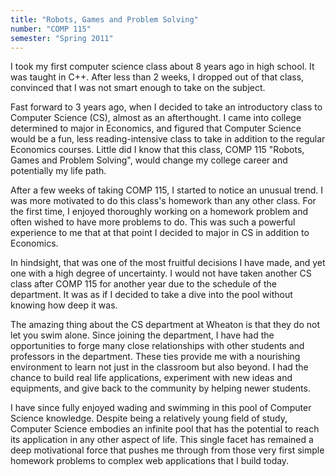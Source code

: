 ```yaml
---
title: "Robots, Games and Problem Solving"
number: "COMP 115"
semester: "Spring 2011"
---
```

I took my first computer science class about 8 years ago in high school. It was taught in C++. After less than 2 weeks, I dropped out of that class, convinced that I was not smart enough to take on the subject.

Fast forward to 3 years ago, when I decided to take an introductory class to Computer Science (CS), almost as an afterthought. I came into college determined to major in Economics, and figured that Computer Science would be a fun, less reading-intensive class to take in addition to the regular Economics courses. Little did I know that this class, COMP 115 "Robots, Games and Problem Solving", would change my college career and potentially my life path.

After a few weeks of taking COMP 115, I started to notice an unusual trend. I was more motivated to do this class's homework than any other class. For the first time, I enjoyed thoroughly working on a homework problem and often wished to have more problems to do. This was such a powerful experience to me that at that point I decided to major in CS in addition to Economics.

In hindsight, that was one of the most fruitful decisions I have made, and yet one with a high degree of uncertainty. I would not have taken another CS class after COMP 115 for another year due to the schedule of the department. It was as if I decided to take a dive into the pool without knowing how deep it was.

The amazing thing about the CS department at Wheaton is that they do not let you swim alone. Since joining the department, I have had the opportunities to forge many close relationships with other students and professors in the department. These ties provide me with a nourishing environment to learn not just in the classroom but also beyond. I had the chance to build real life applications, experiment with new ideas and equipments, and give back to the community by helping newer students.

I have since fully enjoyed wading and swimming in this pool of Computer Science knowledge. Despite being a relatively young field of study, Computer Science embodies an infinite pool that has the potential to reach its application in any other aspect of life. This single facet has remained a deep motivational force that pushes me through from those very first simple homework problems to complex web applications that I build today.
